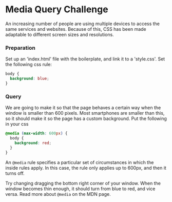 # Media Query Challenge

An increasing number of people are using multiple devices to access the same services and websites. Because of this, CSS has been made adaptable to different screen sizes and resolutions.

### Preparation

Set up an 'index.html' file with the boilerplate, and link it to a 'style.css'. Set the following css rule:

```css
body {
  background: blue;
}
```

### Query

We are going to make it so that the page behaves a certain way when the window is smaller than 600 pixels. Most smartphones are smaller than this, so it should make it so the page has a custom background. Put the following in your css

```css
@media (max-width: 600px) {
  body {
    background: red;
  }
}
```

An `@media` rule specifies a particular set of circumstances in which the inside rules apply. In this case, the rule only applies up to 600px, and then it turns off.

Try changing dragging the bottom right corner of your window. When the window becomes thin enough, it should turn from blue to red, and vice versa. Read more about `@media` on the MDN page.
